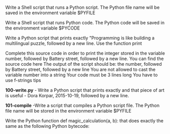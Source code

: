 Write a Shell script that runs a Python script.
The Python file name will be saved in the environment variable $PYFILE

Write a Shell script that runs Python code.
The Python code will be saved in the environment variable $PYCODE

Write a Python script that prints exactly "Programming is like building a multilingual puzzle, followed by a new line.
Use the function print

Complete this source code in order to print the integer stored in the variable number, followed by Battery street, followed by a new line.
You can find the source code here
The output of the script should be:
the number, followed by Battery street,
followed by a new line
You are not allowed to cast the variable number into a string
Your code must be 3 lines long
You have to use f-strings tips

**100-write.py** - Write a Python script that prints exactly and that piece of art is useful - Dora Korpar, 2015-10-19, followed by a new line.

**101-compile** -Write a script that compiles a Python script file. The Python file name will be stored in the environment variable $PYFILE

Write the Python function def magic_calculation(a, b): that does exactly the same as the following Python bytecode:
